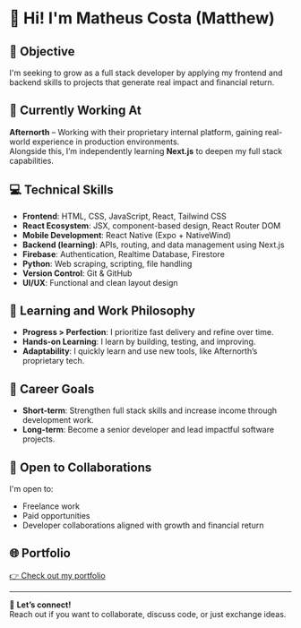 # 👋 Hi! I'm Matheus Costa (Matthew)

## 🎯 Objective
I'm seeking to grow as a full stack developer by applying my frontend and backend skills to projects that generate real impact and financial return.

## 🏢 Currently Working At
**Afternorth** – Working with their proprietary internal platform, gaining real-world experience in production environments.  
Alongside this, I’m independently learning **Next.js** to deepen my full stack capabilities.

## 💻 Technical Skills
- **Frontend**: HTML, CSS, JavaScript, React, Tailwind CSS  
- **React Ecosystem**: JSX, component-based design, React Router DOM  
- **Mobile Development**: React Native (Expo + NativeWind)  
- **Backend (learning)**: APIs, routing, and data management using Next.js  
- **Firebase**: Authentication, Realtime Database, Firestore  
- **Python**: Web scraping, scripting, file handling  
- **Version Control**: Git & GitHub  
- **UI/UX**: Functional and clean layout design  

## 🌱 Learning and Work Philosophy
- **Progress > Perfection**: I prioritize fast delivery and refine over time.  
- **Hands-on Learning**: I learn by building, testing, and improving.  
- **Adaptability**: I quickly learn and use new tools, like Afternorth’s proprietary tech.

## 🎯 Career Goals
- **Short-term**: Strengthen full stack skills and increase income through development work.  
- **Long-term**: Become a senior developer and lead impactful software projects.

## 🤝 Open to Collaborations
I'm open to:
- Freelance work  
- Paid opportunities  
- Developer collaborations aligned with growth and financial return

## 🌐 Portfolio
[👉 Check out my portfolio](https://your-portfolio-link.com)

---

🚀 **Let’s connect!**  
Reach out if you want to collaborate, discuss code, or just exchange ideas.